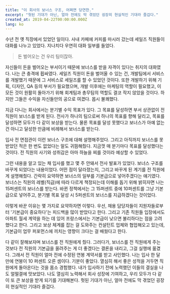 ```yaml
---
title: "이 회사의 보너스 구조, 어쩌면 당연한."
excerpt: "헛된 기대가 아닌, 얼마 전에도 막 겪었던 굉장히 현실적인 기대라 즐겁다."
created_at: 2019-04-22T00:00:00.000Z
lang: ko
---
```


수년 전 옛 직장에서 있었던 일이다. 사내 카페에 커피를 마시러 갔는데 세일즈 직원들이 대화를 나누고 있었다. 지나치다 우연히 대화 일부를 들었다.

> 돈 벌어오는 건 우리 팀이잖아.

자신들이 돈을 벌어오는 부서이기 때문에 보너스를 받을 자격이 있다는 취지의 대화였다. 나는 큰 충격에 휩싸였다. 세일즈 직원이 돈을 벌어올 수 있는 건, 개발팀에서 서비스를 개발했기 때문에 그 서비스로 세일즈를 할 수 있었던 것이다. 또한 개발하기 위해 기획, 디자인, QA 등의 부서가 필요했으며, 개발 이후에는 마케팅의 역할이 필요했고, 이 모든 것이 원활히 돌아가기 위해 회계팀과 총무팀의 역할도 결코 작지 않았을 것이다. 하지만 그들은 수익을 자신들만의 공으로 여겼다. 몹시 불쾌했다.

지금 다니는 회사에서는 분기별 수익 목표가 있다. 그 목표를 달성하면 부서 상관없이 전 직원이 보너스를 받게 된다. 전사가 하나의 팀으로써 하나의 목표를 향해 달리고, 목표를 달성하면 모두가 다 같이 보상을 받는다. 물론 목표를 달성 못했다고 보너스가 아예 없는 건 아니고 달성한 만큼에 비례해서 보너스를 받는다.

입사 전 면접관이 이런 보너스 구조에 대해 설명해주었다. 그리고 아직까지 보너스를 못 받았던 적은 한 번도 없었다는 말도 귀띔해줬다. 지금껏 매 분기마다 목표를 달성했다는 것이다. 전 직원의 사기와 성취감은 아마 하늘을 찌를 것이라 예상할 수 있었다.

그런 내용을 알고 있는 채 입사를 했고 몇 주 안돼서 전사 발표가 있었다. 보너스 구조를 바꾸게 되었다는 내용이었다. 어떤 점이 달라졌는지, 그리고 바꾸게 된 계기를 전 직원에게 설명해줬다. 간략히 요약하면 보너스의 일부를 기본급으로 넣어주겠다는 얘기였다. 보너스는 직원의 레벨(직급)에 따라 다르게 책정되는데 이해를 돕기 위해 밝히자면 나는 15퍼센트의 보너스를 받는다. 바뀐 정책에서는 그 15퍼센트 중에 10퍼센트를 그냥 기본급으로 넣어주고, 분기별 목표 달성 시 5퍼센트의 보너스를 지급하겠다는 것이었다.

이렇게 바꾼 이유는 몇 가지로 요약하자면 이렇다. 우선, 채용 담당자들이 지원자들로부터 '기본급이 중요하다'는 피드백을 많이 받았다고 한다. 그리고 기존 직원들 입장에서도 아파트 월세 계약을 하는 데 있어 프랑스에서는 기본급이 낮으면 불리하다는 점을 고려했다고 한다. 그리고 보상 체계를 잡는 걸 도와주는 컨설턴트 업체와 협업해오고 있는데, 기본급이 업무 퍼포먼스에 끼치는 영향이 크다는 걸 배웠다고 한다.

다 같이 잘해보자며 보너스를 전 직원에게 줬다. 그러다가, 보너스를 전 직원에게 주는 것보다 전 직원의 기본급을 올려주는 게 더 좋겠다는 결론을 내리고, 그걸 실행에 옮겼다. 그래서 전 직원이 얼마 전에 수정된 연봉 계약서를 받고 사인했다. 나는 입사 한 달 만에 연봉이 10 퍼센트 오른 셈이다. 기분이 좋았다. 열심히 해서 좋은 성적을 거두면 직원에게 돌아온다는 것을 몸소 경험했다. 내가 입사하기 전에 노력했던 이들의 결실을 나도 얼떨결에 맛보았다. 나도 열심히 노력해서 회사 성장에 기여하고, 우리 모두가 다 같이 또 큰 보상을 받게 되기를 기대해본다. 헛된 기대가 아닌, 얼마 전에도 막 겪었던 굉장히 현실적인 기대라 즐겁다.


